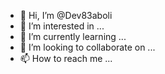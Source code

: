 - 👋 Hi, I’m @Dev83aboli
- 👀 I’m interested in ...
- 🌱 I’m currently learning ...
- 💞️ I’m looking to collaborate on ...
- 📫 How to reach me ...

<!---
Dev83aboli/Dev83aboli is a ✨ special ✨ repository because its `README.md` (this file) appears on your GitHub profile.
You can click the Preview link to take a look at your changes.
--->
